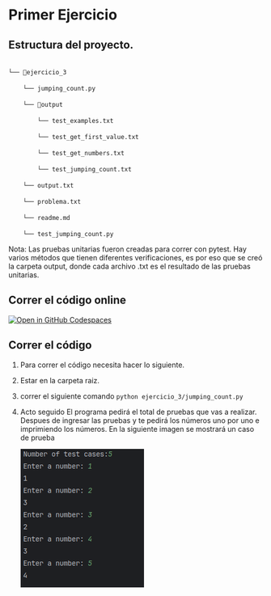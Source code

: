 # Primer Ejercicio

## Estructura del proyecto.

```

└── 📁ejercicio_3

    └── jumping_count.py

    └── 📁output

        └── test_examples.txt

        └── test_get_first_value.txt

        └── test_get_numbers.txt

        └── test_jumping_count.txt

    └── output.txt

    └── problema.txt

    └── readme.md

    └── test_jumping_count.py

```

Nota: Las pruebas unitarias fueron creadas para correr con pytest. Hay varios métodos que tienen diferentes verificaciones, es por eso que se creó  la carpeta output, donde cada archivo .txt es el resultado de las pruebas unitarias.

## Correr el código online

[![Open in GitHub Codespaces](https://github.com/codespaces/badge.svg)](https://codespaces.new/Frorozcoloa/GBM)

## Correr el código

1. Para correr el código necesita hacer lo siguiente.
2. Estar en la carpeta raiz.
3. correr el siguiente comando `python ejercicio_3/jumping_count.py  `
4. Acto seguido El programa pedirá el total de pruebas que vas a realizar. Despues de ingresar las pruebas y te pedirá los números uno por uno e imprimiendo los números.
   En la siguiente imagen se mostrará un caso de prueba

   ![1710556286241](image/readme/1710556286241.png)
